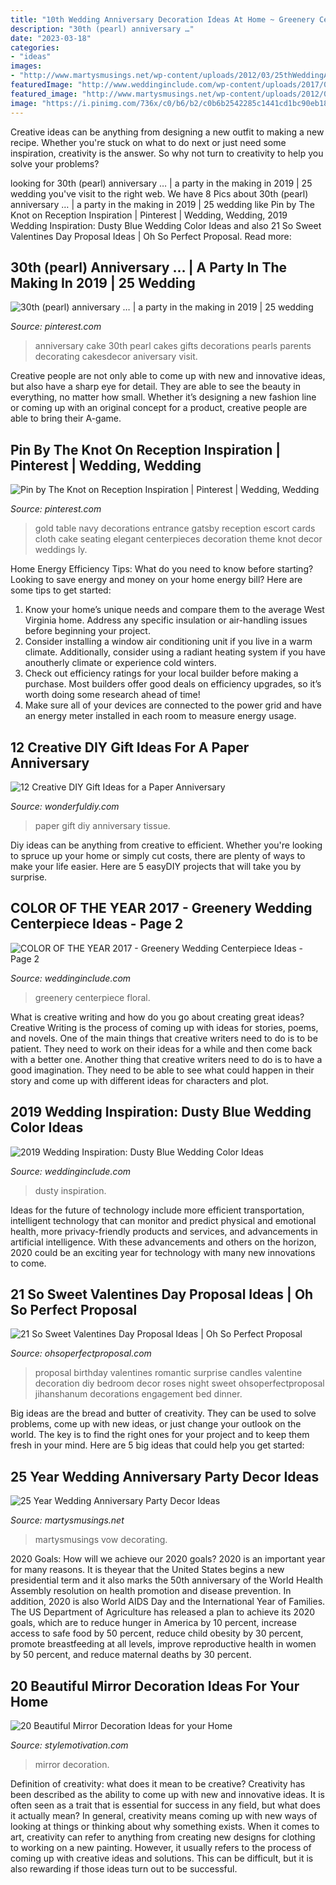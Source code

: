 ```yaml
---
title: "10th Wedding Anniversary Decoration Ideas At Home ~ Greenery Centerpiece Floral"
description: "30th (pearl) anniversary …"
date: "2023-03-18"
categories:
- "ideas"
images:
- "http://www.martysmusings.net/wp-content/uploads/2012/03/25thWeddingAnniv2.jpg"
featuredImage: "http://www.weddinginclude.com/wp-content/uploads/2017/08/How-To-Create-A-Beautiful-Dusty-Blue-Wedding.jpg"
featured_image: "http://www.martysmusings.net/wp-content/uploads/2012/03/25thWeddingAnniv2.jpg"
image: "https://i.pinimg.com/736x/c0/b6/b2/c0b6b2542285c1441cd1bc90eb1800cf--anniversary-cakes-anniversary-ideas.jpg?b=t"
---
```



Creative ideas can be anything from designing a new outfit to making a new recipe. Whether you're stuck on what to do next or just need some inspiration, creativity is the answer. So why not turn to creativity to help you solve your problems?

	

		
looking for 30th (pearl) anniversary … | a party in the making in 2019 | 25 wedding you've visit to the right web. We have 8 Pics about 30th (pearl) anniversary … | a party in the making in 2019 | 25 wedding like Pin by The Knot on Reception Inspiration | Pinterest | Wedding, Wedding, 2019 Wedding Inspiration: Dusty Blue Wedding Color Ideas and also 21 So Sweet Valentines Day Proposal Ideas | Oh So Perfect Proposal. Read more:
		
    
## 30th (pearl) Anniversary … | A Party In The Making In 2019 | 25 Wedding

<img loading=lazy src="https://i.pinimg.com/736x/c0/b6/b2/c0b6b2542285c1441cd1bc90eb1800cf--anniversary-cakes-anniversary-ideas.jpg?b=t" onerror="this.onerror=null;this.src='https://tse4.mm.bing.net/th?id=OIP.I3UDastwEz0-EZM6G587TAHaJ4&amp;pid=15.1';" alt="30th (pearl) anniversary … | a party in the making in 2019 | 25 wedding">

_Source: pinterest.com_

>anniversary cake 30th pearl cakes gifts decorations pearls parents decorating cakesdecor aniversary visit. 

	

Creative people are not only able to come up with new and innovative ideas, but also have a sharp eye for detail. They are able to see the beauty in everything, no matter how small. Whether it’s designing a new fashion line or coming up with an original concept for a product, creative people are able to bring their A-game.

    
## Pin By The Knot On Reception Inspiration | Pinterest | Wedding, Wedding

<img loading=lazy src="https://i.pinimg.com/736x/61/e3/79/61e379901f0b874ec2125aec9e8816a5--elegant-wedding-table-ideas-wedding-entrance-table.jpg?b=t" onerror="this.onerror=null;this.src='https://tse2.mm.bing.net/th?id=OIP.lRrRSMJTvQ3VpleaWre4xQHaLG&amp;pid=15.1';" alt="Pin by The Knot on Reception Inspiration | Pinterest | Wedding, Wedding">

_Source: pinterest.com_

>gold table navy decorations entrance gatsby reception escort cards cloth cake seating elegant centerpieces decoration theme knot decor weddings ly. 

	

Home Energy Efficiency Tips: What do you need to know before starting?
Looking to save energy and money on your home energy bill? Here are some tips to get started: 
1. Know your home’s unique needs and compare them to the average West Virginia home. Address any specific insulation or air-handling issues before beginning your project. 
2. Consider installing a window air conditioning unit if you live in a warm climate. Additionally, consider using a radiant heating system if you have anoutherly climate or experience cold winters. 
3. Check out efficiency ratings for your local builder before making a purchase. Most builders offer good deals on efficiency upgrades, so it’s worth doing some research ahead of time! 
4. Make sure all of your devices are connected to the power grid and have an energy meter installed in each room to measure energy usage.

    
## 12 Creative DIY Gift Ideas For A Paper Anniversary

<img loading=lazy src="https://cdn.wonderfuldiy.com/wp-content/uploads/2017/04/Tissue-paper-home-decoration-.jpeg" onerror="this.onerror=null;this.src='https://tse3.mm.bing.net/th?id=OIP.MXxkoFfQmrIdy6lEEOp4cgHaJ4&amp;pid=15.1';" alt="12 Creative DIY Gift Ideas for a Paper Anniversary">

_Source: wonderfuldiy.com_

>paper gift diy anniversary tissue. 

	

Diy ideas can be anything from creative to efficient. Whether you're looking to spruce up your home or simply cut costs, there are plenty of ways to make your life easier. Here are 5 easyDIY projects that will take you by surprise.

    
## COLOR OF THE YEAR 2017 - Greenery Wedding Centerpiece Ideas - Page 2

<img loading=lazy src="http://www.weddinginclude.com/wp-content/uploads/2017/01/Wedding-centerpiece-ideas-with-white-and-greenery-floral.jpg" onerror="this.onerror=null;this.src='https://tse1.mm.bing.net/th?id=OIP.Pp7UrG6B2_F5L-gwZpQQyAHaLH&amp;pid=15.1';" alt="COLOR OF THE YEAR 2017 - Greenery Wedding Centerpiece Ideas - Page 2">

_Source: weddinginclude.com_

>greenery centerpiece floral. 

	

What is creative writing and how do you go about creating great ideas?
Creative Writing is the process of coming up with ideas for stories, poems, and novels. One of the main things that creative writers need to do is to be patient. They need to work on their ideas for a while and then come back with a better one. Another thing that creative writers need to do is to have a good imagination. They need to be able to see what could happen in their story and come up with different ideas for characters and plot.

    
## 2019 Wedding Inspiration: Dusty Blue Wedding Color Ideas

<img loading=lazy src="http://www.weddinginclude.com/wp-content/uploads/2017/08/How-To-Create-A-Beautiful-Dusty-Blue-Wedding.jpg" onerror="this.onerror=null;this.src='https://tse2.mm.bing.net/th?id=OIP.3Bc2sMpiIbn-xT5Yfx5eBAHaKD&amp;pid=15.1';" alt="2019 Wedding Inspiration: Dusty Blue Wedding Color Ideas">

_Source: weddinginclude.com_

>dusty inspiration. 

	

Ideas for the future of technology include more efficient transportation, intelligent technology that can monitor and predict physical and emotional health, more privacy-friendly products and services, and advancements in artificial intelligence. With these advancements and others on the horizon, 2020 could be an exciting year for technology with many new innovations to come.

    
## 21 So Sweet Valentines Day Proposal Ideas | Oh So Perfect Proposal

<img loading=lazy src="https://ohsoperfectproposal.com/wp-content/uploads/2018/01/valentines-day-proposal-romantic-decor-roses-candles-livelovesurprise-via-instagram.jpg" onerror="this.onerror=null;this.src='https://tse2.mm.bing.net/th?id=OIP.k4rhW0sIX00Vc2DQcSh0EgHaLG&amp;pid=15.1';" alt="21 So Sweet Valentines Day Proposal Ideas | Oh So Perfect Proposal">

_Source: ohsoperfectproposal.com_

>proposal birthday valentines romantic surprise candles valentine decoration diy bedroom decor roses night sweet ohsoperfectproposal jihanshanum decorations engagement bed dinner. 

	

Big ideas are the bread and butter of creativity. They can be used to solve problems, come up with new ideas, or just change your outlook on the world. The key is to find the right ones for your project and to keep them fresh in your mind. Here are 5 big ideas that could help you get started: 

    
## 25 Year Wedding Anniversary Party Decor Ideas

<img loading=lazy src="http://www.martysmusings.net/wp-content/uploads/2012/03/25thWeddingAnniv2.jpg" onerror="this.onerror=null;this.src='https://tse3.mm.bing.net/th?id=OIP.YDBGvrKmdBiLqePJOyPpPAHaLH&amp;pid=15.1';" alt="25 Year Wedding Anniversary Party Decor Ideas">

_Source: martysmusings.net_

>martysmusings vow decorating. 

	

2020 Goals: How will we achieve our 2020 goals?
2020 is an important year for many reasons. It is theyear that the United States begins a new presidential term and it also marks the 50th anniversary of the World Health Assembly resolution on health promotion and disease prevention. In addition, 2020 is also World AIDS Day and the International Year of Families. 
The US Department of Agriculture has released a plan to achieve its 2020 goals, which are to reduce hunger in America by 10 percent, increase access to safe food by 50 percent, reduce child obesity by 30 percent, promote breastfeeding at all levels, improve reproductive health in women by 50 percent, and reduce maternal deaths by 30 percent.

    
## 20 Beautiful Mirror Decoration Ideas For Your Home

<img loading=lazy src="https://cdn.homebnc.com/homeimg/2017/03/26-mirror-decoration-ideas-homebnc.jpg" onerror="this.onerror=null;this.src='https://tse1.mm.bing.net/th?id=OIP.XJ01ZKIotiMVXTmGddFs_gHaLa&amp;pid=15.1';" alt="20 Beautiful Mirror Decoration Ideas for your Home">

_Source: stylemotivation.com_

>mirror decoration. 

	

Definition of creativity: what does it mean to be creative?
Creativity has been described as the ability to come up with new and innovative ideas. It is often seen as a trait that is essential for success in any field, but what does it actually mean? In general, creativity means coming up with new ways of looking at things or thinking about why something exists. When it comes to art, creativity can refer to anything from creating new designs for clothing to working on a new painting. However, it usually refers to the process of coming up with creative ideas and solutions. This can be difficult, but it is also rewarding if those ideas turn out to be successful.

